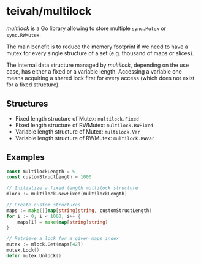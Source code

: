 # teivah/multilock

_multilock_ is a Go library allowing to store multiple `sync.Mutex` or `sync.RWMutex`.

The main benefit is to reduce the memory footprint if we need to have a mutex for every single structure of a set (e.g. thousand of maps or slices).

The internal data structure managed by _multilock_, depending on the use case, has either a fixed or a variable length.
Accessing a variable one means acquiring a shared lock first for every access (which does not exist for a fixed structure).

## Structures

* Fixed length structure of Mutex: `multilock.Fixed`
* Fixed length structure of RWMutex: `multilock.RWFixed`
* Variable length structure of Mutex: `multilock.Var`
* Variable length structure of RWMutex: `multilock.RWVar`

## Examples

```go
const multilockLength = 5
const customStructLength = 1000

// Initialize a fixed length multilock structure
mlock := multilock.NewFixed(multilockLength)

// Create custom structures
maps := make([]map[string]string, customStructLength)
for i := 0; i < 1000; i++ {
	maps[i] = make(map[string]string)
}

// Retrieve a lock for a given maps index
mutex := mlock.Get(maps[42])
mutex.Lock()
defer mutex.Unlock()
``` 